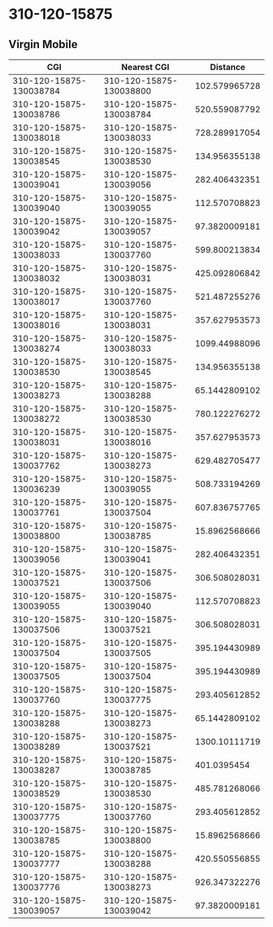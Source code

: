 # 310-120-15875
## Virgin Mobile


| CGI | Nearest CGI | Distance |
|-----|-------------|----------|
| 310-120-15875-130038784 | 310-120-15875-130038800 | 102.579965728 |
| 310-120-15875-130038786 | 310-120-15875-130038784 | 520.559087792 |
| 310-120-15875-130038018 | 310-120-15875-130038033 | 728.289917054 |
| 310-120-15875-130038545 | 310-120-15875-130038530 | 134.956355138 |
| 310-120-15875-130039041 | 310-120-15875-130039056 | 282.406432351 |
| 310-120-15875-130039040 | 310-120-15875-130039055 | 112.570708823 |
| 310-120-15875-130039042 | 310-120-15875-130039057 | 97.3820009181 |
| 310-120-15875-130038033 | 310-120-15875-130037760 | 599.800213834 |
| 310-120-15875-130038032 | 310-120-15875-130038031 | 425.092806842 |
| 310-120-15875-130038017 | 310-120-15875-130037760 | 521.487255276 |
| 310-120-15875-130038016 | 310-120-15875-130038031 | 357.627953573 |
| 310-120-15875-130038274 | 310-120-15875-130038033 | 1099.44988096 |
| 310-120-15875-130038530 | 310-120-15875-130038545 | 134.956355138 |
| 310-120-15875-130038273 | 310-120-15875-130038288 | 65.1442809102 |
| 310-120-15875-130038272 | 310-120-15875-130038530 | 780.122276272 |
| 310-120-15875-130038031 | 310-120-15875-130038016 | 357.627953573 |
| 310-120-15875-130037762 | 310-120-15875-130038273 | 629.482705477 |
| 310-120-15875-130036239 | 310-120-15875-130039055 | 508.733194269 |
| 310-120-15875-130037761 | 310-120-15875-130037504 | 607.836757765 |
| 310-120-15875-130038800 | 310-120-15875-130038785 | 15.8962568666 |
| 310-120-15875-130039056 | 310-120-15875-130039041 | 282.406432351 |
| 310-120-15875-130037521 | 310-120-15875-130037506 | 306.508028031 |
| 310-120-15875-130039055 | 310-120-15875-130039040 | 112.570708823 |
| 310-120-15875-130037506 | 310-120-15875-130037521 | 306.508028031 |
| 310-120-15875-130037504 | 310-120-15875-130037505 | 395.194430989 |
| 310-120-15875-130037505 | 310-120-15875-130037504 | 395.194430989 |
| 310-120-15875-130037760 | 310-120-15875-130037775 | 293.405612852 |
| 310-120-15875-130038288 | 310-120-15875-130038273 | 65.1442809102 |
| 310-120-15875-130038289 | 310-120-15875-130037521 | 1300.10111719 |
| 310-120-15875-130038287 | 310-120-15875-130038785 | 401.0395454 |
| 310-120-15875-130038529 | 310-120-15875-130038530 | 485.781268066 |
| 310-120-15875-130037775 | 310-120-15875-130037760 | 293.405612852 |
| 310-120-15875-130038785 | 310-120-15875-130038800 | 15.8962568666 |
| 310-120-15875-130037777 | 310-120-15875-130038288 | 420.550556855 |
| 310-120-15875-130037776 | 310-120-15875-130038273 | 926.347322276 |
| 310-120-15875-130039057 | 310-120-15875-130039042 | 97.3820009181 |
